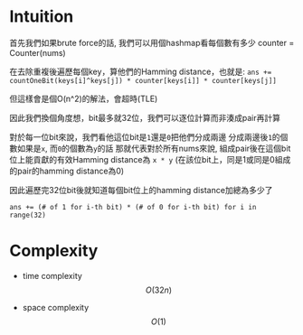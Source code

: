 # Intuition

首先我們如果brute force的話, 我們可以用個hashmap看每個數有多少
counter = Counter(nums)

在去除重複後遍歷每個key，算他們的Hamming distance，也就是:
`ans += countOneBit(keys[i]^keys[j]) * counter[keys[i]] * counter[keys[j]]`

但這樣會是個O(n^2)的解法，會超時(TLE)

因此我們換個角度想，bit最多就32位，我們可以逐位計算而非湊成pair再計算

對於每一位bit來說，我們看他這位bit是`1`還是`0`把他們分成兩邊
分成兩邊後`1`的個數如果是`x`, 而`0`的個數為`y`的話
那就代表對於所有nums來說, 組成pair後在這個bit位上能貢獻的有效Hamming distance為 `x * y`
(在該位bit上，同是1或同是0組成的pair的hamming distance為0)

因此遍歷完32位bit後就知道每個bit位上的hamming distance加總為多少了

`ans += (# of 1 for i-th bit) * (# of 0 for i-th bit) for i in range(32)`

# Complexity

- time complexity
$$O(32n)$$

- space complexity
$$O(1)$$